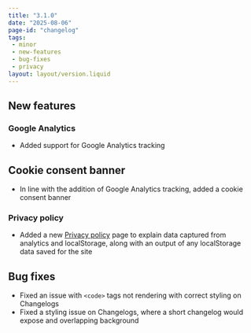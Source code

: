 ```yaml
---
title: "3.1.0"
date: "2025-08-06"
page-id: "changelog"
tags: 
 - minor
 - new-features
 - bug-fixes
 - privacy
layout: layout/version.liquid
---
```

## New features
### Google Analytics
- Added support for Google Analytics tracking

## Cookie consent banner
- In line with the addition of Google Analytics tracking, added a cookie consent banner

### Privacy policy
- Added a new [Privacy policy](/privacy) page to explain data captured from analytics and localStorage, along with an output of any localStorage data saved for the site

## Bug fixes
- Fixed an issue with `<code>` tags not rendering with correct styling on Changelogs
- Fixed a styling issue on Changelogs, where a short changelog would expose and overlapping background